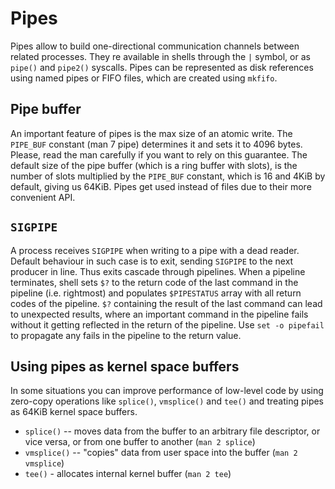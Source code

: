 # Pipes

Pipes allow to build one-directional communication channels between
related processes. They re available in shells through the `|` symbol,
or as `pipe()` and `pipe2()` syscalls. Pipes can be represented as disk
references using named pipes or FIFO files, which are created using
`mkfifo`.

## Pipe buffer

An important feature of pipes is the max size of an atomic write. The
`PIPE_BUF` constant (man 7 pipe) determines it and sets it to 4096
bytes. Please, read the man carefully if you want to rely on this
guarantee. The default size of the pipe buffer (which is a ring buffer
with slots), is the number of slots multiplied by the `PIPE_BUF`
constant, which is 16 and 4KiB by default, giving us 64KiB. Pipes get
used instead of files due to their more convenient API.

## `SIGPIPE`

A process receives `SIGPIPE` when writing to a pipe with a dead reader.
Default behaviour in such case is to exit, sending `SIGPIPE` to the next
producer in line. Thus exits cascade through pipelines. When a pipeline
terminates, shell sets `$?` to the return code of the last command in
the pipeline (i.e. rightmost) and populates `$PIPESTATUS` array with all
return codes of the pipeline. `$?` containing the result of the last
command can lead to unexpected results, where an important command in
the pipeline fails without it getting reflected in the return of the
pipeline. Use `set -o pipefail` to propagate any fails in the pipeline
to the return value.

## Using pipes as kernel space buffers

In some situations you can improve performance of low-level code by
using zero-copy operations like `splice()`, `vmsplice()` and `tee()` and
treating pipes as 64KiB kernel space buffers.

-   `splice()` -- moves data from the buffer to an arbitrary file
    descriptor, or vice versa, or from one buffer to another
    (`man 2 splice`)
-   `vmsplice()` -- "copies" data from user space into the buffer
    (`man 2 vmsplice`)
-   `tee()` - allocates internal kernel buffer (`man 2 tee`)

